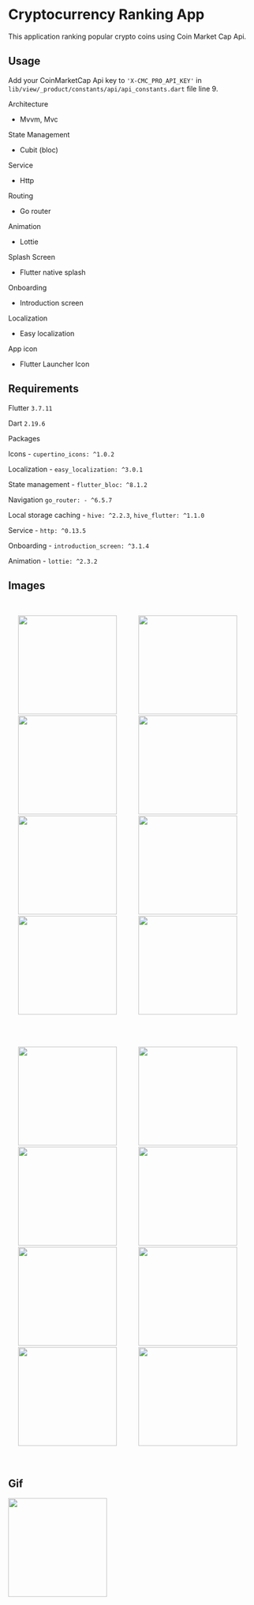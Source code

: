 # Cryptocurrency Ranking App

This application ranking popular crypto coins using Coin Market Cap Api.

## Usage

Add your CoinMarketCap Api key to ```'X-CMC_PRO_API_KEY'``` in ```lib/view/_product/constants/api/api_constants.dart``` file line 9.

Architecture

- Mvvm, Mvc

State Management

- Cubit (bloc)

Service

- Http

Routing

- Go router

Animation

- Lottie

Splash Screen

- Flutter native splash

Onboarding

- Introduction screen

Localization

- Easy localization

App icon

- Flutter Launcher Icon

## Requirements

Flutter ```3.7.11```

Dart ```2.19.6```

Packages

Icons - ```cupertino_icons: ^1.0.2```

Localization - ```easy_localization: ^3.0.1```

State management - ```flutter_bloc: ^8.1.2```

Navigation ```go_router: - ^6.5.7```

Local storage caching - ```hive: ^2.2.3```, ```hive_flutter: ^1.1.0```

Service - ```http: ^0.13.5```

Onboarding - ```introduction_screen: ^3.1.4```

Animation - ```lottie: ^2.3.2```

## Images

<br>
<p float="left">
  <img hspace="20"  src="assets/readme-files/splash.jpg" width="200" />
  <img hspace="20" src="assets/readme-files/intro-first.jpg" width="200" />
  <img hspace="20"  src="assets/readme-files/intro-second.jpg" width="200" />
  <img hspace="20"  src="assets/readme-files/intro-third.jpg" width="200" />
  <img hspace="20" src="assets/readme-files/home.jpg" width="200" />
  <img hspace="20"  src="assets/readme-files/setting.jpg" width="200" />
  <img hspace="20"  src="assets/readme-files/theme-alert.jpg" width="200" />
  <img hspace="20" src="assets/readme-files/localization-alert.jpg" width="200" />
</p>
<br>

<br>
<p float="left">
  <img hspace="20"  src="assets/readme-files/splash_dark.jpg" width="200" />
  <img hspace="20" src="assets/readme-files/intro-first-dark.jpg" width="200" />
  <img hspace="20"  src="assets/readme-files/intro-second-dark.jpg" width="200" />
  <img hspace="20"  src="assets/readme-files/intro-third-dark.jpg" width="200" />
  <img hspace="20" src="assets/readme-files/home-dark.jpg" width="200" />
  <img hspace="20"  src="assets/readme-files/setting-dark.jpg" width="200" />
  <img hspace="20"  src="assets/readme-files/theme-alert-dark.jpg" width="200" />
  <img hspace="20" src="assets/readme-files/localization-alert-dark.jpg" width="200" />
</p>
<br>

## Gif

<p>
  <img src="assets\readme\cryptocurrency_video.gif" width="200">
</p>
